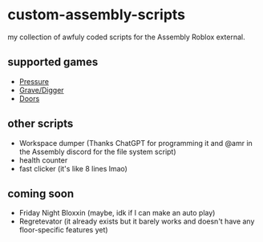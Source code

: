 # custom-assembly-scripts
my collection of awfuly coded scripts for the Assembly Roblox external. 

## supported games
- [Pressure](https://www.roblox.com/games/12411473842/Worth-The-Wait-Pressure)
- [Grave/Digger](https://www.roblox.com/games/18259975825/Grave-Digger-BETA)
- [Doors](https://www.roblox.com/games/6516141723/DOORS)
## other scripts
- Workspace dumper (Thanks ChatGPT for programming it and @amr in the Assembly discord for the file system script)
- health counter
- fast clicker (it's like 8 lines lmao)
## coming soon
- Friday Night Bloxxin (maybe, idk if I can make an auto play)
- Regretevator (it already exists but it barely works and doesn't have any floor-specific features yet)
